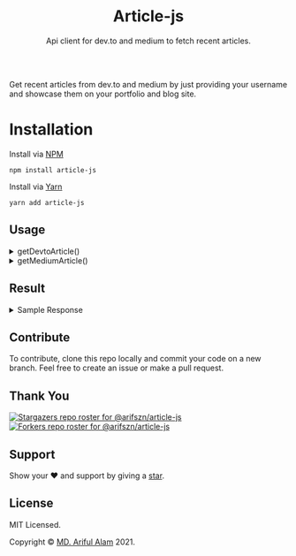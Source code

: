 <h1 align="center">Article-js</h1>
<p align="center">Api client for dev.to and medium to fetch recent articles.</p>

<br/>
<br/>

<p>Get recent articles from dev.to and medium by just providing your username and showcase them on your portfolio and blog site.</p>


# Installation

Install via <a href="https://www.npmjs.com/package/article-js">NPM</a>
```
npm install article-js
```

Install via <a href="https://yarnpkg.com/package/article-js">Yarn</a>
```
yarn add article-js
```


## Usage

<details>
<summary>getDevtoArticle()</summary>

```js
const { getDevtoArticle } = require("article-js");

getDevtoArticle({
    user: 'yourusername'
}).then(res => {
    console.log(res);
})
```

</details>

<details>
<summary>getMediumArticle()</summary>

```js
const { getMediumArticle } = require("article-js");

getMediumArticle({
    user: 'yourusername'
}).then(res => {
    console.log(res);
})
```

</details>


## Result


<details>
<summary>Sample Response</summary>

```
[
  {
    title: "Why Enhancing Virtual Reality is Important",
    description: "Virtual reality is seen as a “fun” technology to some without much...",
    thumbnail: "https://cdn-images-1.medium.com/max/2600/0*kz30LOdXT8CyOymh",
    link: "https://medium.com/p/ac19dd21c728",
    categories: ["vr", "technology", "virtual-reality", "engineering", "artificial-intelligence"],
    publishedAt: Wed Aug 11 2021 18:43:34 GMT+0600
  }
]
```

</details>


## Contribute

To contribute, clone this repo locally and commit your code on a new branch. Feel free to create an issue or make a pull request.


## Thank You

[![Stargazers repo roster for @arifszn/article-js](https://reporoster.com/stars/arifszn/article-js)](https://github.com/arifszn/article-js/stargazers)
[![Forkers repo roster for @arifszn/article-js](https://reporoster.com/forks/arifszn/article-js)](https://github.com/arifszn/article-js/network/members)

## Support

Show your ❤️ and support by giving a <a href="https://github.com/arifszn/article-js">star</a>.


## License

<p>MIT Licensed.</p>
<p>Copyright © <a href="https://arifszn.github.io">MD. Ariful Alam</a> 2021.</p>
